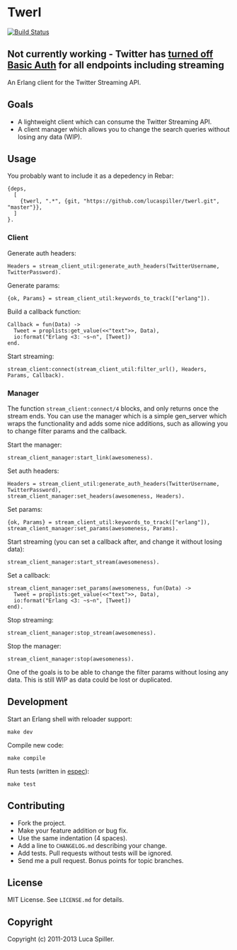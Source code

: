 # Twerl

[![Build Status](https://travis-ci.org/lucaspiller/twerl.png)](https://travis-ci.org/lucaspiller/twerl)

## Not currently working - Twitter has [turned off Basic Auth](https://dev.twitter.com/docs/streaming-apis/connecting) for all endpoints including streaming

An Erlang client for the Twitter Streaming API.

## Goals

* A lightweight client which can consume the Twitter Streaming API.
* A client manager which allows you to change the search queries without losing any data (WIP).

## Usage

You probably want to include it as a depedency in Rebar:

    {deps,
      [
        {twerl, ".*", {git, "https://github.com/lucaspiller/twerl.git", "master"}},
      ]
    }.

### Client

Generate auth headers:

    Headers = stream_client_util:generate_auth_headers(TwitterUsername, TwitterPassword).

Generate params:

    {ok, Params} = stream_client_util:keywords_to_track(["erlang"]).

Build a callback function:

    Callback = fun(Data) ->
      Tweet = proplists:get_value(<<"text">>, Data),
      io:format("Erlang <3: ~s~n", [Tweet])
    end.

Start streaming:

    stream_client:connect(stream_client_util:filter_url(), Headers, Params, Callback).

### Manager

The function `stream_client:connect/4` blocks, and only returns once the stream ends. You can use the manager which is a simple gen\_server which wraps the functionality and adds some nice additions, such as allowing you to change filter params and the callback.

Start the manager:

    stream_client_manager:start_link(awesomeness).

Set auth headers:

    Headers = stream_client_util:generate_auth_headers(TwitterUsername, TwitterPassword),
    stream_client_manager:set_headers(awesomeness, Headers).

Set params:

    {ok, Params} = stream_client_util:keywords_to_track(["erlang"]),
    stream_client_manager:set_params(awesomeness, Params).

Start streaming (you can set a callback after, and change it without losing data):

    stream_client_manager:start_stream(awesomeness).

Set a callback:

    stream_client_manager:set_params(awesomeness, fun(Data) ->
      Tweet = proplists:get_value(<<"text">>, Data),
      io:format("Erlang <3: ~s~n", [Tweet])
    end).

Stop streaming:

    stream_client_manager:stop_stream(awesomeness).

Stop the manager:

    stream_client_manager:stop(awesomeness).

One of the goals is to be able to change the filter params without losing any data. This is still WIP as data could be lost or duplicated.

## Development

Start an Erlang shell with reloader support:

    make dev

Compile new code:

    make compile

Run tests (written in [espec](https://github.com/lucaspiller/espec)):

    make test

## Contributing

* Fork the project.
* Make your feature addition or bug fix.
* Use the same indentation (4 spaces).
* Add a line to `CHANGELOG.md` describing your change.
* Add tests. Pull requests without tests will be ignored.
* Send me a pull request. Bonus points for topic branches.

## License

MIT License. See `LICENSE.md` for details.

## Copyright

Copyright (c) 2011-2013 Luca Spiller.

